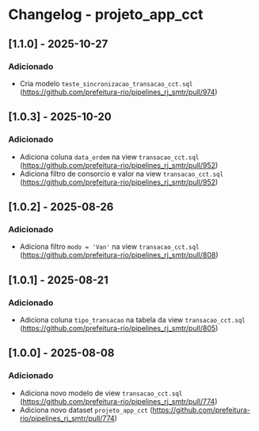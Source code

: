 # Changelog - projeto_app_cct

## [1.1.0] - 2025-10-27

### Adicionado

- Cria modelo `teste_sincronizacao_transacao_cct.sql` (https://github.com/prefeitura-rio/pipelines_rj_smtr/pull/974)

## [1.0.3] - 2025-10-20

### Adicionado

- Adiciona coluna `data_ordem` na view `transacao_cct.sql` (https://github.com/prefeitura-rio/pipelines_rj_smtr/pull/952)
- Adiciona filtro de consorcio e valor na view `transacao_cct.sql` (https://github.com/prefeitura-rio/pipelines_rj_smtr/pull/952)

## [1.0.2] - 2025-08-26

### Adicionado

- Adiciona filtro `modo = 'Van'` na view `transacao_cct.sql` (https://github.com/prefeitura-rio/pipelines_rj_smtr/pull/808)

## [1.0.1] - 2025-08-21

### Adicionado

- Adiciona coluna `tipo_transacao` na tabela da view `transacao_cct.sql` (https://github.com/prefeitura-rio/pipelines_rj_smtr/pull/805)

## [1.0.0] - 2025-08-08

### Adicionado

- Adiciona novo modelo de view `transacao_cct.sql` (https://github.com/prefeitura-rio/pipelines_rj_smtr/pull/774)
- Adiciona novo dataset `projeto_app_cct` (https://github.com/prefeitura-rio/pipelines_rj_smtr/pull/774)